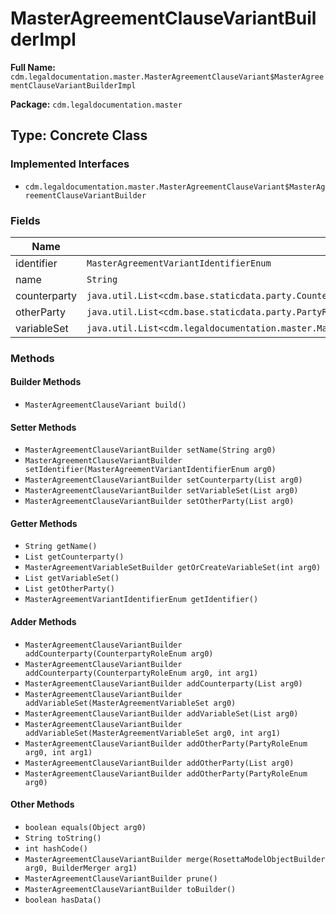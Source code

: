 # MasterAgreementClauseVariantBuilderImpl

**Full Name:** `cdm.legaldocumentation.master.MasterAgreementClauseVariant$MasterAgreementClauseVariantBuilderImpl`

**Package:** `cdm.legaldocumentation.master`

## Type: Concrete Class

### Implemented Interfaces

- `cdm.legaldocumentation.master.MasterAgreementClauseVariant$MasterAgreementClauseVariantBuilder`

### Fields

| Name | Type | Description |
|------|------|-------------|
| identifier | `MasterAgreementVariantIdentifierEnum` |  |
| name | `String` |  |
| counterparty | `java.util.List<cdm.base.staticdata.party.CounterpartyRoleEnum>` |  |
| otherParty | `java.util.List<cdm.base.staticdata.party.PartyRoleEnum>` |  |
| variableSet | `java.util.List<cdm.legaldocumentation.master.MasterAgreementVariableSet$MasterAgreementVariableSetBuilder>` |  |

### Methods

#### Builder Methods

- `MasterAgreementClauseVariant build()`

#### Setter Methods

- `MasterAgreementClauseVariantBuilder setName(String arg0)`
- `MasterAgreementClauseVariantBuilder setIdentifier(MasterAgreementVariantIdentifierEnum arg0)`
- `MasterAgreementClauseVariantBuilder setCounterparty(List arg0)`
- `MasterAgreementClauseVariantBuilder setVariableSet(List arg0)`
- `MasterAgreementClauseVariantBuilder setOtherParty(List arg0)`

#### Getter Methods

- `String getName()`
- `List getCounterparty()`
- `MasterAgreementVariableSetBuilder getOrCreateVariableSet(int arg0)`
- `List getVariableSet()`
- `List getOtherParty()`
- `MasterAgreementVariantIdentifierEnum getIdentifier()`

#### Adder Methods

- `MasterAgreementClauseVariantBuilder addCounterparty(CounterpartyRoleEnum arg0)`
- `MasterAgreementClauseVariantBuilder addCounterparty(CounterpartyRoleEnum arg0, int arg1)`
- `MasterAgreementClauseVariantBuilder addCounterparty(List arg0)`
- `MasterAgreementClauseVariantBuilder addVariableSet(MasterAgreementVariableSet arg0)`
- `MasterAgreementClauseVariantBuilder addVariableSet(List arg0)`
- `MasterAgreementClauseVariantBuilder addVariableSet(MasterAgreementVariableSet arg0, int arg1)`
- `MasterAgreementClauseVariantBuilder addOtherParty(PartyRoleEnum arg0, int arg1)`
- `MasterAgreementClauseVariantBuilder addOtherParty(List arg0)`
- `MasterAgreementClauseVariantBuilder addOtherParty(PartyRoleEnum arg0)`

#### Other Methods

- `boolean equals(Object arg0)`
- `String toString()`
- `int hashCode()`
- `MasterAgreementClauseVariantBuilder merge(RosettaModelObjectBuilder arg0, BuilderMerger arg1)`
- `MasterAgreementClauseVariantBuilder prune()`
- `MasterAgreementClauseVariantBuilder toBuilder()`
- `boolean hasData()`

